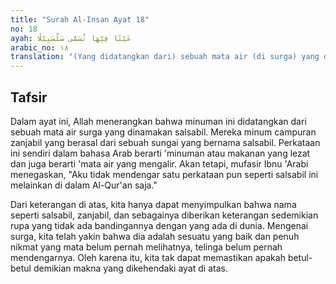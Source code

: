 ```yaml
---
title: "Surah Al-Insan Ayat 18"
no: 18
ayah: عَيْنًا فِيْهَا تُسَمّٰى سَلْسَبِيْلًا 
arabic_no: ١٨
translation: "(Yang didatangkan dari) sebuah mata air (di surga) yang dinamakan Salsabil."
---
```


## Tafsir

Dalam ayat ini, Allah menerangkan bahwa minuman ini didatangkan dari sebuah mata air surga yang dinamakan salsabil. Mereka minum campuran zanjabil yang berasal dari sebuah sungai yang bernama salsabil. Perkataan ini sendiri dalam bahasa Arab berarti 'minuman atau makanan yang lezat dan juga berarti 'mata air yang mengalir. Akan tetapi, mufasir Ibnu 'Arabi menegaskan, "Aku tidak mendengar satu perkataan pun seperti salsabil ini melainkan di dalam Al-Qur'an saja."

Dari keterangan di atas, kita hanya dapat menyimpulkan bahwa nama seperti salsabil, zanjabil, dan sebagainya diberikan keterangan sedemikian rupa yang tidak ada bandingannya dengan yang ada di dunia. Mengenai surga, kita telah yakin bahwa dia adalah sesuatu yang baik dan penuh nikmat yang mata belum pernah melihatnya, telinga belum pernah mendengarnya. Oleh karena itu, kita tak dapat memastikan apakah betul-betul demikian makna yang dikehendaki ayat di atas.